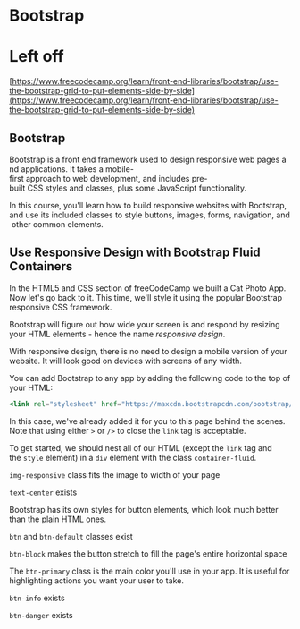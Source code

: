 # Bootstrap

# Left off

[https://www.freecodecamp.org/learn/front-end-libraries/bootstrap/use-the-bootstrap-grid-to-put-elements-side-by-side](https://www.freecodecamp.org/learn/front-end-libraries/bootstrap/use-the-bootstrap-grid-to-put-elements-side-by-side)

## **Bootstrap**

Bootstrap is a front end framework used to design responsive web pages and applications. It takes a mobile-first approach to web development, and includes pre-built CSS styles and classes, plus some JavaScript functionality.

In this course, you'll learn how to build responsive websites with Bootstrap, and use its included classes to style buttons, images, forms, navigation, and other common elements.

## **Use Responsive Design with Bootstrap Fluid Containers**

In the HTML5 and CSS section of freeCodeCamp we built a Cat Photo App. Now let's go back to it. This time, we'll style it using the popular Bootstrap responsive CSS framework.

Bootstrap will figure out how wide your screen is and respond by resizing your HTML elements - hence the name *responsive design*.

With responsive design, there is no need to design a mobile version of your website. It will look good on devices with screens of any width.

You can add Bootstrap to any app by adding the following code to the top of your HTML:

```jsx
<link rel="stylesheet" href="https://maxcdn.bootstrapcdn.com/bootstrap/3.3.7/css/bootstrap.min.css" integrity="sha384-BVYiiSIFeK1dGmJRAkycuHAHRg32OmUcww7on3RYdg4Va+PmSTsz/K68vbdEjh4u" crossorigin="anonymous"/>
```

In this case, we've already added it for you to this page behind the scenes. Note that using either `>` or `/>` to close the `link` tag is acceptable.

To get started, we should nest all of our HTML (except the `link` tag and the `style` element) in a `div` element with the class `container-fluid`.

`img-responsive` class fits the image to width of your page

`text-center` exists 

Bootstrap has its own styles for button elements, which look much better than the plain HTML ones. 

`btn` and `btn-default` classes exist

`btn-block` makes the button stretch to fill the page's entire horizontal space

The `btn-primary` class is the main color you'll use in your app. It is useful for highlighting actions you want your user to take.

`btn-info` exists

`btn-danger` exists